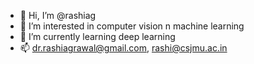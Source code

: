 - 👋 Hi, I’m @rashiag
- 👀 I’m interested in computer vision n machine learning
- 🌱 I’m currently learning deep learning
- 📫 dr.rashiagrawal@gmail.com, rashi@csjmu.ac.in

<!---
rashiag/rashiag is a ✨ special ✨ repository because its `README.md` (this file) appears on your GitHub profile.
You can click the Preview link to take a look at your changes.
--->
